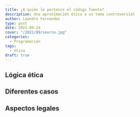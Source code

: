 ```yaml
---
title: ¿A quién le pertence el código fuente?
description: Una aproximación ética a un tema controversial
author: Leandro Fernandez
type: post
date: 2021-09-24
cover: "/2021/09/source.jpg"
categories:
  - Programación
tags:
  - ética
draft: true
---
```


## Lógica ética

## Diferentes casos

## Aspectos legales